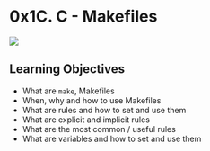 # 0x1C. C - Makefiles

![](https://s3.amazonaws.com/intranet-projects-files/holbertonschool-low_level_programming/273/giphy-2.gif)

## Learning Objectives

* What are `make`, Makefiles
* When, why and how to use Makefiles
* What are rules and how to set and use them
* What are explicit and implicit rules
* What are the most common / useful rules
* What are variables and how to set and use them
